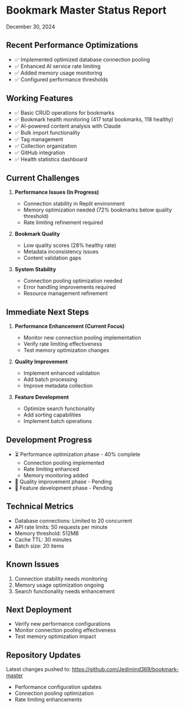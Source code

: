 # Bookmark Master Status Report
December 30, 2024

## Recent Performance Optimizations
- ✅ Implemented optimized database connection pooling
- ✅ Enhanced AI service rate limiting
- ✅ Added memory usage monitoring
- ✅ Configured performance thresholds

## Working Features
- ✅ Basic CRUD operations for bookmarks
- ✅ Bookmark health monitoring (417 total bookmarks, 118 healthy)
- ✅ AI-powered content analysis with Claude
- ✅ Bulk import functionality
- ✅ Tag management
- ✅ Collection organization
- ✅ GitHub integration
- ✅ Health statistics dashboard

## Current Challenges
1. **Performance Issues (In Progress)**
   - Connection stability in Replit environment
   - Memory optimization needed (72% bookmarks below quality threshold)
   - Rate limiting refinement required

2. **Bookmark Quality**
   - Low quality scores (28% healthy rate)
   - Metadata inconsistency issues
   - Content validation gaps

3. **System Stability**
   - Connection pooling optimization needed
   - Error handling improvements required
   - Resource management refinement

## Immediate Next Steps
1. **Performance Enhancement (Current Focus)**
   - Monitor new connection pooling implementation
   - Verify rate limiting effectiveness
   - Test memory optimization changes

2. **Quality Improvement**
   - Implement enhanced validation
   - Add batch processing
   - Improve metadata collection

3. **Feature Development**
   - Optimize search functionality
   - Add sorting capabilities
   - Implement batch operations

## Development Progress
- ⏳ Performance optimization phase - 40% complete
  - Connection pooling implemented
  - Rate limiting enhanced
  - Memory monitoring added
- 🔄 Quality improvement phase - Pending
- 🔄 Feature development phase - Pending

## Technical Metrics
- Database connections: Limited to 20 concurrent
- API rate limits: 50 requests per minute
- Memory threshold: 512MB
- Cache TTL: 30 minutes
- Batch size: 20 items

## Known Issues
1. Connection stability needs monitoring
2. Memory usage optimization ongoing
3. Search functionality needs enhancement

## Next Deployment
- Verify new performance configurations
- Monitor connection pooling effectiveness
- Test memory optimization impact

## Repository Updates
Latest changes pushed to: https://github.com/Jedimind369/bookmark-master
- Performance configuration updates
- Connection pooling optimization
- Rate limiting enhancements